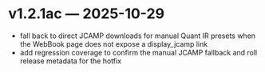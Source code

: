 # v1.2.1ac — 2025-10-29

- fall back to direct JCAMP downloads for manual Quant IR presets when the WebBook page does not expose a display_jcamp link
- add regression coverage to confirm the manual JCAMP fallback and roll release metadata for the hotfix
